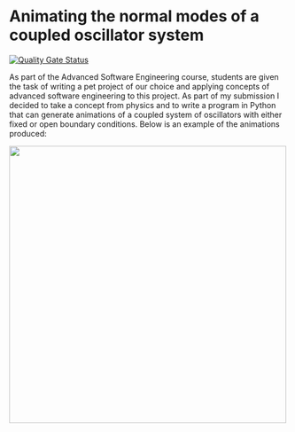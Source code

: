 # Animating the normal modes of a coupled oscillator system

[![Quality Gate Status](https://sonarcloud.io/api/project_badges/measure?project=bhaskar-kamble_BeuthPetProject04&metric=alert_status)](https://sonarcloud.io/dashboard?id=bhaskar-kamble_BeuthPetProject04)

As part of the Advanced Software Engineering course, students are given the task of writing a pet project of our choice and applying concepts of advanced software engineering to this project. As part of my submission I decided to take a concept from physics and to write a program in Python that can generate animations of a coupled system of oscillators with either fixed or open boundary conditions. Below is an example of the animations produced:

<img src="./FixedBCyoutube.gif" width="500">
